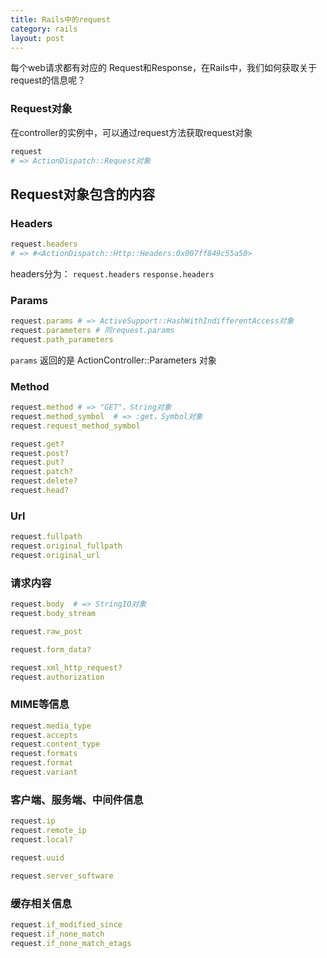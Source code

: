 ```yaml
---
title: Rails中的request
category: rails
layout: post
---
```


每个web请求都有对应的 Request和Response，在Rails中，我们如何获取关于request的信息呢？

### Request对象

在controller的实例中，可以通过request方法获取request对象

```ruby
request
# => ActionDispatch::Request对象
```

## Request对象包含的内容

### Headers

```ruby
request.headers
# => #<ActionDispatch::Http::Headers:0x007ff849c55a50>
```
headers分为：
`request.headers`
`response.headers`

### Params

```ruby
request.params # => ActiveSupport::HashWithIndifferentAccess对象
request.parameters # 同request.params
request.path_parameters
```
`params` 返回的是 ActionController::Parameters 对象

### Method

```ruby
request.method # => "GET"，String对象
request.method_symbol  # => :get，Symbol对象
request.request_method_symbol

request.get?
request.post?
request.put?
request.patch?
request.delete?
request.head?
```

### Url

```ruby
request.fullpath
request.original_fullpath
request.original_url
```

### 请求内容

```ruby
request.body  # => StringIO对象
request.body_stream

request.raw_post

request.form_data?

request.xml_http_request?
request.authorization
```

###  MIME等信息

```ruby
request.media_type
request.accepts
request.content_type
request.formats
request.format
request.variant
```

### 客户端、服务端、中间件信息

```ruby
request.ip
request.remote_ip
request.local?

request.uuid

request.server_software
```

### 缓存相关信息

```ruby
request.if_modified_since
request.if_none_match
request.if_none_match_etags
```

